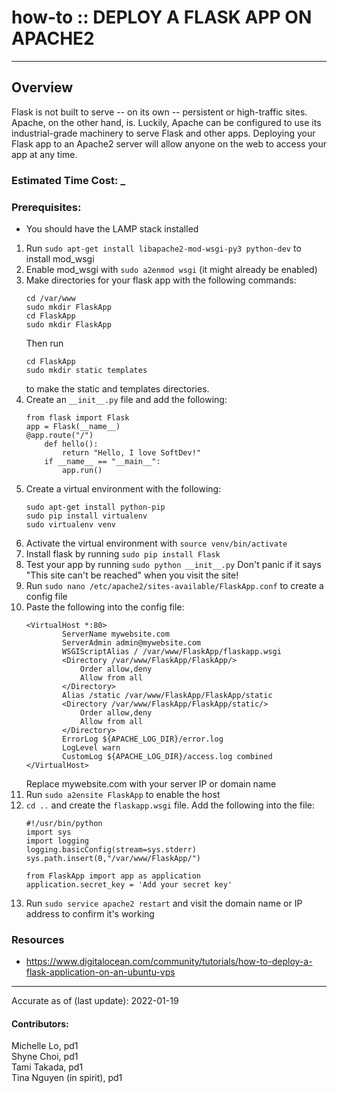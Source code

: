 # how-to :: DEPLOY A FLASK APP ON APACHE2
---
## Overview
Flask is not built to serve -- on its own -- persistent or high-traffic sites. Apache, on the other hand, is. Luckily, Apache can be configured to use its industrial-grade machinery to serve Flask and other apps. Deploying your Flask app to an Apache2 server will allow anyone on the web to access your app at any time.

### Estimated Time Cost: _

### Prerequisites:

- You should have the LAMP stack installed

1. Run `sudo apt-get install libapache2-mod-wsgi-py3 python-dev` to install mod_wsgi
2. Enable mod_wsgi with `sudo a2enmod wsgi` (it might already be enabled)
3. Make directories for your flask app with the following commands:
    ```
    cd /var/www
    sudo mkdir FlaskApp
    cd FlaskApp
    sudo mkdir FlaskApp
    ```
    Then run
    ```
    cd FlaskApp
    sudo mkdir static templates
    ```
    to make the static and templates directories.
4. Create an `__init__.py` file and add the following:
    ```
    from flask import Flask
    app = Flask(__name__)
    @app.route("/")
		def hello():
		    return "Hello, I love SoftDev!"
		if __name__ == "__main__":
		    app.run()
    ```
5. Create a virtual environment with the following:
    ```
    sudo apt-get install python-pip
    sudo pip install virtualenv
    sudo virtualenv venv
    ```
6. Activate the virtual environment with `source venv/bin/activate`
7. Install flask by running `sudo pip install Flask`
8. Test your app by running `sudo python __init__.py`
	Don't panic if it says "This site can't be reached" when you visit the site!
9. Run `sudo nano /etc/apache2/sites-available/FlaskApp.conf` to create a config file
10. Paste the following into the config file:  
	```
	<VirtualHost *:80>
			ServerName mywebsite.com
			ServerAdmin admin@mywebsite.com
			WSGIScriptAlias / /var/www/FlaskApp/flaskapp.wsgi
			<Directory /var/www/FlaskApp/FlaskApp/>
				Order allow,deny
				Allow from all
			</Directory>
			Alias /static /var/www/FlaskApp/FlaskApp/static
			<Directory /var/www/FlaskApp/FlaskApp/static/>
				Order allow,deny
				Allow from all
			</Directory>
			ErrorLog ${APACHE_LOG_DIR}/error.log
			LogLevel warn
			CustomLog ${APACHE_LOG_DIR}/access.log combined
	</VirtualHost>
	```
    Replace mywebsite.com with your server IP or domain name
11. Run `sudo a2ensite FlaskApp` to enable the host
12. `cd ..` and create the `flaskapp.wsgi` file. Add the following into the file:
    ```
    #!/usr/bin/python
    import sys
    import logging
    logging.basicConfig(stream=sys.stderr)
    sys.path.insert(0,"/var/www/FlaskApp/")

    from FlaskApp import app as application
    application.secret_key = 'Add your secret key'
    ```
13. Run `sudo service apache2 restart` and visit the domain name or IP address to confirm it's working

### Resources
* https://www.digitalocean.com/community/tutorials/how-to-deploy-a-flask-application-on-an-ubuntu-vps

---

Accurate as of (last update): 2022-01-19

#### Contributors:  
Michelle Lo, pd1  
Shyne Choi, pd1  
Tami Takada, pd1  
Tina Nguyen (in spirit), pd1  
